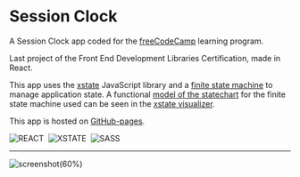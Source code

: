 # Session Clock

A Session Clock app coded for the [freeCodeCamp](https://www.freecodecamp.org) learning program.

Last project of the Front End Development Libraries Certification, made in React.

This app uses the [xstate](https://xstate.js.org/docs/) JavaScript library and a [finite state machine](https://en.wikipedia.org/wiki/Finite-state_machine) to manage application state.
A functional [model of the statechart](https://xstate.js.org/viz/?gist=8ee2c8d13d3863ac307f57535e0e84ca) for the finite state machine used can be seen in the [xstate visualizer](https://xstate.js.org/viz/).

This app is hosted on [GitHub-pages](https://marcocosta1618.github.io/Session-Clock/).

![REACT](https://img.shields.io/badge/REACT-grey.svg?&logo=react&logoColor=blue)&nbsp;
![XSTATE](https://img.shields.io/badge/XSTATE-000.svg?&logo=xstate&logoColor=white)&nbsp;
![SASS](https://img.shields.io/badge/SASS-cc6699.svg?&logo=sass&logoColor=white)&nbsp;

---

![screenshot(60%)](https://user-images.githubusercontent.com/78434326/132089604-6c788f73-7eae-4277-afd5-253d736ce28d.jpg)

